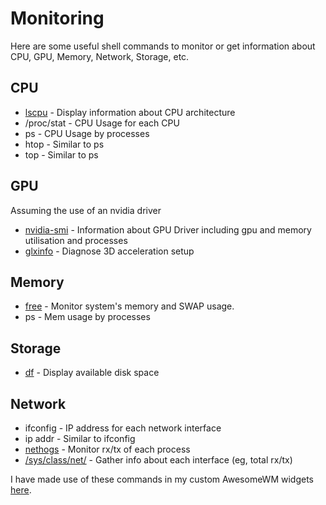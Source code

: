 # Monitoring

Here are some useful shell commands to monitor or get information about CPU, GPU, Memory, Network, Storage, etc.

## CPU
- [lscpu](https://linux.die.net/man/1/lscpu) - Display information about CPU architecture
- /proc/stat - CPU Usage for each CPU
- ps - CPU Usage by processes
- htop - Similar to ps
- top - Similar to ps

## GPU
Assuming the use of an nvidia driver
- [nvidia-smi](https://developer.nvidia.com/nvidia-system-management-interface) - Information about GPU Driver including gpu and memory utilisation and processes
- [glxinfo](https://dri.freedesktop.org/wiki/glxinfo/) - Diagnose 3D acceleration setup

## Memory
- [free](https://linuxize.com/post/free-command-in-linux/) - Monitor system's memory and SWAP usage.
- ps - Mem usage by processes

## Storage
- [df](https://en.wikipedia.org/wiki/Df_(Unix)) - Display available disk space

## Network
- ifconfig - IP address for each network interface
- ip addr - Similar to ifconfig
- [nethogs](https://github.com/raboof/nethogs) - Monitor rx/tx of each process
- [/sys/class/net/](https://www.kernel.org/doc/Documentation/ABI/testing/sysfs-class-net) - Gather info about each interface (eg, total rx/tx)

I have made use of these commands in my custom AwesomeWM widgets [here](https://github.com/JimmeeX/dotfiles/tree/master/.config/awesome/my-widgets).